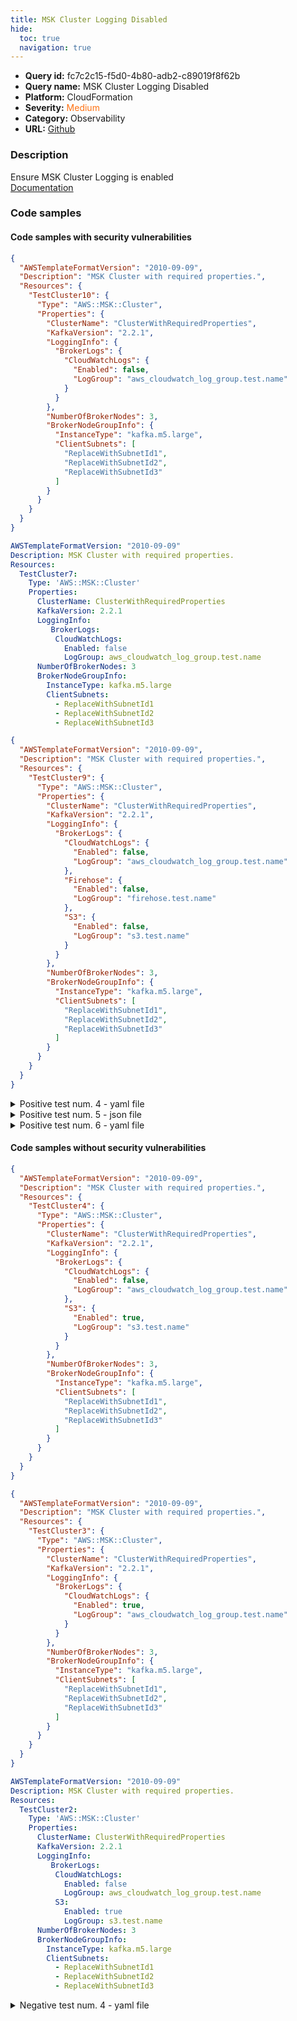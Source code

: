 ```yaml
---
title: MSK Cluster Logging Disabled
hide:
  toc: true
  navigation: true
---
```


<style>
  .highlight .hll {
    background-color: #ff171742;
  }
  .md-content {
    max-width: 1100px;
    margin: 0 auto;
  }
</style>

-   **Query id:** fc7c2c15-f5d0-4b80-adb2-c89019f8f62b
-   **Query name:** MSK Cluster Logging Disabled
-   **Platform:** CloudFormation
-   **Severity:** <span style="color:#ff7213">Medium</span>
-   **Category:** Observability
-   **URL:** [Github](https://github.com/Checkmarx/kics/tree/master/assets/queries/cloudFormation/aws/msk_cluster_logging_disabled)

### Description
Ensure MSK Cluster Logging is enabled<br>
[Documentation](https://docs.aws.amazon.com/AWSCloudFormation/latest/UserGuide/aws-resource-msk-cluster.html)

### Code samples
#### Code samples with security vulnerabilities
```json title="Positive test num. 1 - json file" hl_lines="13"
{
  "AWSTemplateFormatVersion": "2010-09-09",
  "Description": "MSK Cluster with required properties.",
  "Resources": {
    "TestCluster10": {
      "Type": "AWS::MSK::Cluster",
      "Properties": {
        "ClusterName": "ClusterWithRequiredProperties",
        "KafkaVersion": "2.2.1",
        "LoggingInfo": {
          "BrokerLogs": {
            "CloudWatchLogs": {
              "Enabled": false,
              "LogGroup": "aws_cloudwatch_log_group.test.name"
            }
          }
        },
        "NumberOfBrokerNodes": 3,
        "BrokerNodeGroupInfo": {
          "InstanceType": "kafka.m5.large",
          "ClientSubnets": [
            "ReplaceWithSubnetId1",
            "ReplaceWithSubnetId2",
            "ReplaceWithSubnetId3"
          ]
        }
      }
    }
  }
}

```
```yaml title="Positive test num. 2 - yaml file" hl_lines="12"
AWSTemplateFormatVersion: "2010-09-09"
Description: MSK Cluster with required properties.
Resources:
  TestCluster7:
    Type: 'AWS::MSK::Cluster'
    Properties:
      ClusterName: ClusterWithRequiredProperties
      KafkaVersion: 2.2.1
      LoggingInfo:
         BrokerLogs:
          CloudWatchLogs:
            Enabled: false
            LogGroup: aws_cloudwatch_log_group.test.name
      NumberOfBrokerNodes: 3
      BrokerNodeGroupInfo:
        InstanceType: kafka.m5.large
        ClientSubnets:
          - ReplaceWithSubnetId1
          - ReplaceWithSubnetId2
          - ReplaceWithSubnetId3

```
```json title="Positive test num. 3 - json file" hl_lines="17 21 13"
{
  "AWSTemplateFormatVersion": "2010-09-09",
  "Description": "MSK Cluster with required properties.",
  "Resources": {
    "TestCluster9": {
      "Type": "AWS::MSK::Cluster",
      "Properties": {
        "ClusterName": "ClusterWithRequiredProperties",
        "KafkaVersion": "2.2.1",
        "LoggingInfo": {
          "BrokerLogs": {
            "CloudWatchLogs": {
              "Enabled": false,
              "LogGroup": "aws_cloudwatch_log_group.test.name"
            },
            "Firehose": {
              "Enabled": false,
              "LogGroup": "firehose.test.name"
            },
            "S3": {
              "Enabled": false,
              "LogGroup": "s3.test.name"
            }
          }
        },
        "NumberOfBrokerNodes": 3,
        "BrokerNodeGroupInfo": {
          "InstanceType": "kafka.m5.large",
          "ClientSubnets": [
            "ReplaceWithSubnetId1",
            "ReplaceWithSubnetId2",
            "ReplaceWithSubnetId3"
          ]
        }
      }
    }
  }
}

```
<details><summary>Positive test num. 4 - yaml file</summary>

```yaml hl_lines="6"
AWSTemplateFormatVersion: "2010-09-09"
Description: MSK Cluster with required properties.
Resources:
  TestCluster5:
    Type: 'AWS::MSK::Cluster'
    Properties:
      ClusterName: ClusterWithRequiredProperties
      KafkaVersion: 2.2.1
      NumberOfBrokerNodes: 3
      BrokerNodeGroupInfo:
        InstanceType: kafka.m5.large
        ClientSubnets:
          - ReplaceWithSubnetId1
          - ReplaceWithSubnetId2
          - ReplaceWithSubnetId3

```
</details>
<details><summary>Positive test num. 5 - json file</summary>

```json hl_lines="7"
{
  "AWSTemplateFormatVersion": "2010-09-09",
  "Description": "MSK Cluster with required properties.",
  "Resources": {
    "TestCluster8": {
      "Type": "AWS::MSK::Cluster",
      "Properties": {
        "ClusterName": "ClusterWithRequiredProperties",
        "KafkaVersion": "2.2.1",
        "NumberOfBrokerNodes": 3,
        "BrokerNodeGroupInfo": {
          "InstanceType": "kafka.m5.large",
          "ClientSubnets": [
            "ReplaceWithSubnetId1",
            "ReplaceWithSubnetId2",
            "ReplaceWithSubnetId3"
          ]
        }
      }
    }
  }
}

```
</details>
<details><summary>Positive test num. 6 - yaml file</summary>

```yaml hl_lines="18 12 15"
AWSTemplateFormatVersion: "2010-09-09"
Description: MSK Cluster with required properties.
Resources:
  TestCluster6:
    Type: 'AWS::MSK::Cluster'
    Properties:
      ClusterName: ClusterWithRequiredProperties
      KafkaVersion: 2.2.1
      LoggingInfo:
         BrokerLogs:
          CloudWatchLogs:
            Enabled: false
            LogGroup: aws_cloudwatch_log_group.test.name
          Firehose:
            Enabled: false
            LogGroup: firehose.test.name
          S3:
            Enabled: false
            LogGroup: s3.test.name
      NumberOfBrokerNodes: 3
      BrokerNodeGroupInfo:
        InstanceType: kafka.m5.large
        ClientSubnets:
          - ReplaceWithSubnetId1
          - ReplaceWithSubnetId2
          - ReplaceWithSubnetId3

```
</details>


#### Code samples without security vulnerabilities
```json title="Negative test num. 1 - json file"
{
  "AWSTemplateFormatVersion": "2010-09-09",
  "Description": "MSK Cluster with required properties.",
  "Resources": {
    "TestCluster4": {
      "Type": "AWS::MSK::Cluster",
      "Properties": {
        "ClusterName": "ClusterWithRequiredProperties",
        "KafkaVersion": "2.2.1",
        "LoggingInfo": {
          "BrokerLogs": {
            "CloudWatchLogs": {
              "Enabled": false,
              "LogGroup": "aws_cloudwatch_log_group.test.name"
            },
            "S3": {
              "Enabled": true,
              "LogGroup": "s3.test.name"
            }
          }
        },
        "NumberOfBrokerNodes": 3,
        "BrokerNodeGroupInfo": {
          "InstanceType": "kafka.m5.large",
          "ClientSubnets": [
            "ReplaceWithSubnetId1",
            "ReplaceWithSubnetId2",
            "ReplaceWithSubnetId3"
          ]
        }
      }
    }
  }
}

```
```json title="Negative test num. 2 - json file"
{
  "AWSTemplateFormatVersion": "2010-09-09",
  "Description": "MSK Cluster with required properties.",
  "Resources": {
    "TestCluster3": {
      "Type": "AWS::MSK::Cluster",
      "Properties": {
        "ClusterName": "ClusterWithRequiredProperties",
        "KafkaVersion": "2.2.1",
        "LoggingInfo": {
          "BrokerLogs": {
            "CloudWatchLogs": {
              "Enabled": true,
              "LogGroup": "aws_cloudwatch_log_group.test.name"
            }
          }
        },
        "NumberOfBrokerNodes": 3,
        "BrokerNodeGroupInfo": {
          "InstanceType": "kafka.m5.large",
          "ClientSubnets": [
            "ReplaceWithSubnetId1",
            "ReplaceWithSubnetId2",
            "ReplaceWithSubnetId3"
          ]
        }
      }
    }
  }
}

```
```yaml title="Negative test num. 3 - yaml file"
AWSTemplateFormatVersion: "2010-09-09"
Description: MSK Cluster with required properties.
Resources:
  TestCluster2:
    Type: 'AWS::MSK::Cluster'
    Properties:
      ClusterName: ClusterWithRequiredProperties
      KafkaVersion: 2.2.1
      LoggingInfo:
         BrokerLogs:
          CloudWatchLogs:
            Enabled: false
            LogGroup: aws_cloudwatch_log_group.test.name
          S3:
            Enabled: true
            LogGroup: s3.test.name
      NumberOfBrokerNodes: 3
      BrokerNodeGroupInfo:
        InstanceType: kafka.m5.large
        ClientSubnets:
          - ReplaceWithSubnetId1
          - ReplaceWithSubnetId2
          - ReplaceWithSubnetId3

```
<details><summary>Negative test num. 4 - yaml file</summary>

```yaml
AWSTemplateFormatVersion: "2010-09-09"
Description: MSK Cluster with required properties.
Resources:
  TestCluster:
    Type: 'AWS::MSK::Cluster'
    Properties:
      ClusterName: ClusterWithRequiredProperties
      KafkaVersion: 2.2.1
      LoggingInfo:
         BrokerLogs:
          CloudWatchLogs:
            Enabled: true
            LogGroup: aws_cloudwatch_log_group.test.name
      NumberOfBrokerNodes: 3
      BrokerNodeGroupInfo:
        InstanceType: kafka.m5.large
        ClientSubnets:
          - ReplaceWithSubnetId1
          - ReplaceWithSubnetId2
          - ReplaceWithSubnetId3

```
</details>
